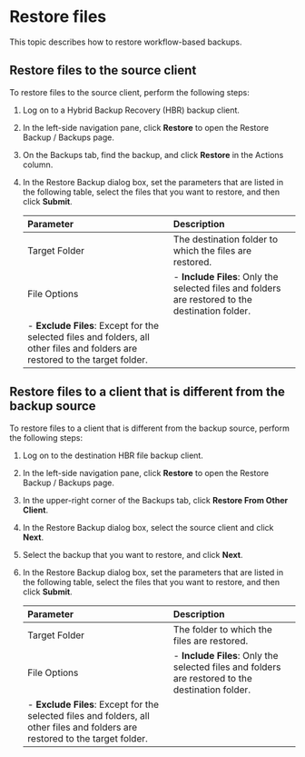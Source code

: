 # Restore files

This topic describes how to restore workflow-based backups.

## Restore files to the source client

To restore files to the source client, perform the following steps:

1.  Log on to a Hybrid Backup Recovery \(HBR\) backup client.

2.  In the left-side navigation pane, click **Restore** to open the Restore Backup / Backups page.

3.  On the Backups tab, find the backup, and click **Restore** in the Actions column.

4.  In the Restore Backup dialog box, set the parameters that are listed in the following table, select the files that you want to restore, and then click **Submit**.

    |Parameter|Description|
    |:--------|:----------|
    |Target Folder|The destination folder to which the files are restored.|
    |File Options|    -   **Include Files**: Only the selected files and folders are restored to the destination folder.
    -   **Exclude Files**: Except for the selected files and folders, all other files and folders are restored to the target folder. |


## Restore files to a client that is different from the backup source

To restore files to a client that is different from the backup source, perform the following steps:

1.  Log on to the destination HBR file backup client.

2.  In the left-side navigation pane, click **Restore** to open the Restore Backup / Backups page.

3.  In the upper-right corner of the Backups tab, click **Restore From Other Client**.

4.  In the Restore Backup dialog box, select the source client and click **Next**.

5.  Select the backup that you want to restore, and click **Next**.

6.  In the Restore Backup dialog box, set the parameters that are listed in the following table, select the files that you want to restore, and then click **Submit**.

    |Parameter|Description|
    |:--------|:----------|
    |Target Folder|The folder to which the files are restored.|
    |File Options|    -   **Include Files**: Only the selected files and folders are restored to the destination folder.
    -   **Exclude Files**: Except for the selected files and folders, all other files and folders are restored to the target folder. |


